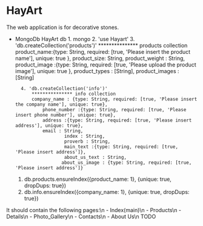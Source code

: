 # HayArt

The web application is for decorative stones.


- MongoDb
    HayArt db
        1. mongo
        2. 'use Hayart'
        3. 'db.createCollection('products')'
              *************** products collection
             product_name:{type: String, required: [true, 'Please insert the product name'], unique: true },
                 product_size: String,
                 product_weight : String,
                 product_image :{type: String, required: [true, 'Please upload the product image'], unique: true },
                 product_types : [String],
                     product_images : [String]

        4. 'db.createCollection('info')'
            *************** info collection
            company_name : {type: String, required: [true, 'Please insert the company name'], unique: true},
                phone_number :{type: String, required: [true, 'Please insert phone number'], unique: true},
                address :{type: String, required: [true, 'Please insert address'], unique: true},
                email : String,
                        index : String,
                        proverb : String,
                        main_text :{type: String, required: [true, 'Please insert address']},
                        about_us_text : String,
                       about_us_image : {type: String, required: [true, 'Please insert address']}
    1. db.products.ensureIndex({product_name: 1}, {unique: true, dropDups: true})
    2. db.info.ensureIndex({company_name: 1}, {unique: true, dropDups: true})

It should contain the following pages:\n
    - Index(main)\n
    - Products\n
    - Details\n
    - Photo_Gallery\n
    - Contacts\n
    - About Us\n
TODO
